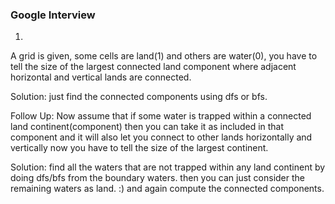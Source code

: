 ### Google Interview

1) 
A grid is given, some cells are land(1) and others are water(0), you have to tell the size of the largest connected land component where adjacent horizontal and vertical lands are connected.

Solution: just find the connected components using dfs or bfs.


Follow Up: Now assume that if some water is trapped within a connected land continent(component) then you can take it as included in that component and it will also let you connect to other lands horizontally and vertically now you have to tell the size of the largest continent. 

Solution: find all the waters that are not trapped within any land continent by doing dfs/bfs from the boundary waters. then you can just consider the remaining waters as land. :) and again compute the connected components.
